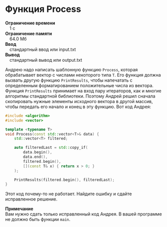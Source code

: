 # Функция Process  
**Ограничение времени**  
 1 с  
**Ограничение памяти**  
 64.0 Мб  
**Ввод**  
 стандартный ввод или input.txt  
**Вывод**  
 стандартный вывод или output.txt  

Андрею надо написать шаблонную функцию `Process`, которая обрабатывает вектор с числами некоторого типа `T`. Его функция должна вызвать другую функцию `PrintResults`, чтобы напечатать с определенным форматированием положительные числа из вектора. Функция `PrintResults` принимает на вход пару итераторов, как и многие алгоритмы стандартной библиотеки. Поэтому Андрей решил сначала скопировать нужные элементы исходного вектора в другой массив, чтобы передать его начало и конец в эту функцию. Вот код Андрея:

```cpp
#include <algorithm>
#include <vector>

template <typename T>
void Process(const std::vector<T>& data) {
    std::vector<T> filtered;

    auto filteredLast = std::copy_if(
        data.begin(),
        data.end(),
        filtered.begin(),
        [](const T& x) { return x > 0; }
    );

    PrintResults(filtered.begin(), filteredLast);
}
```

Этот код почему-то не работает. Найдите ошибку и сдайте исправленное решение.

**Примечание**  
Вам нужно сдать только исправленный код Андрея. В вашей программе не должно быть функции `main`.